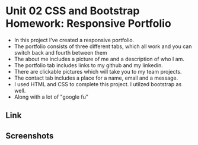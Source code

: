 # Unit 02 CSS and Bootstrap Homework: Responsive Portfolio
* In this project I've created a responsive portfolio. 
* The portfolio consists of three different tabs, which all work and you can switch back and fourth between them
* The about me includes a picture of me and a description of who I am. 
* The portfolio tab includes links to my github and my linkedin.
* There are clickable pictures which will take you to my team projects.
* The contact tab includes a place for a name, email and a message. 
* I used HTML and CSS to complete this project. I utilzed bootstrap as well.
* Along with a lot of "google fu"

## Link
<!-- * [My Portfolio](https://denismatijevic.github.io/responsive-portfolio/) -->

## Screenshots

<!-- <p style ="text-align:center;">
<img src="assets/aboutme.png" width="300" alt= "Frame" height="280"/>
<img src="assets/portfolio1.png"  width="300" alt="Home Page" height="280"/>
<img src="assets/contact.png" width="300" alt="Live Hubble View" height="280"/>
</p> -->
